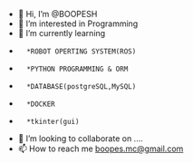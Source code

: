 - 👋 Hi, I’m @BOOPESH
- 👀 I’m interested in Programming
- 🌱 I’m currently learning 
-       *ROBOT OPERTING SYSTEM(ROS)
-       *PYTHON PROGRAMMING & ORM
-       *DATABASE(postgreSQL,MySQL)
-       *DOCKER
-       *tkinter(gui)
- 💞️ I’m looking to collaborate on ....
- 📫 How to reach me boopes.mc@gmail.com

<!---
BOOPESH-foxy/BOOPESH-foxy is a ✨ special ✨ repository because its `README.md` (this file) appears on your GitHub profile.
You can click the Preview link to take a look at your changes.
--->
